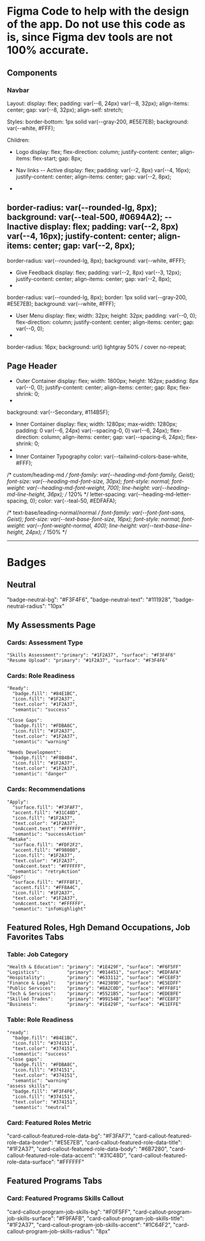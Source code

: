 # Figma Code to help with the design of the app. Do not use this code as is, since Figma dev tools are not 100% accurate.

## Components

### Navbar

Layout:
display: flex;
padding: var(--6, 24px) var(--8, 32px);
align-items: center;
gap: var(--8, 32px);
align-self: stretch;

Styles:
border-bottom: 1px solid var(--gray-200, #E5E7EB);
background: var(--white, #FFF);

Children:

- Logo
display: flex;
flex-direction: column;
justify-content: center;
align-items: flex-start;
gap: 8px;

- Nav links
-- Active
display: flex;
padding: var(--2, 8px) var(--4, 16px);
justify-content: center;
align-items: center;
gap: var(--2, 8px);
-
border-radius: var(--rounded-lg, 8px);
background: var(--teal-500, #0694A2);
-- Inactive
display: flex;
padding: var(--2, 8px) var(--4, 16px);
justify-content: center;
align-items: center;
gap: var(--2, 8px);
-
border-radius: var(--rounded-lg, 8px);
background: var(--white, #FFF);

- Give Feedback
display: flex;
padding: var(--2, 8px) var(--3, 12px);
justify-content: center;
align-items: center;
gap: var(--2, 8px);
-
border-radius: var(--rounded-lg, 8px);
border: 1px solid var(--gray-200, #E5E7EB);
background: var(--white, #FFF);

- User Menu
display: flex;
width: 32px;
height: 32px;
padding: var(--0, 0);
flex-direction: column;
justify-content: center;
align-items: center;
gap: var(--0, 0);
-
border-radius: 16px;
background: url(<path-to-image>) lightgray 50% / cover no-repeat;


## Page Header

- Outer Container
display: flex;
width: 1800px;
height: 162px;
padding: 8px var(--0, 0);
justify-content: center;
align-items: center;
gap: 8px;
flex-shrink: 0;
-
background: var(--Secondary, #114B5F);

- Inner Container
display: flex;
width: 1280px;
max-width: 1280px;
padding: 0 var(--6, 24px) var(--spacing-0, 0) var(--6, 24px);
flex-direction: column;
align-items: center;
gap: var(--spacing-6, 24px);
flex-shrink: 0;
-
- Inner Container Typography
color: var(--tailwind-colors-base-white, #FFF);

/* custom/heading-md */
font-family: var(--heading-md-font-family, Geist);
font-size: var(--heading-md-font-size, 30px);
font-style: normal;
font-weight: var(--heading-md-font-weight, 700);
line-height: var(--heading-md-line-height, 36px); /* 120% */
letter-spacing: var(--heading-md-letter-spacing, 0);
color: var(--teal-50, #EDFAFA);

/* text-base/leading-normal/normal */
font-family: var(--font-font-sans, Geist);
font-size: var(--text-base-font-size, 16px);
font-style: normal;
font-weight: var(--font-weight-normal, 400);
line-height: var(--text-base-line-height, 24px); /* 150% */

---

# Badges


## Neutral
  "badge-neutral-bg": "#F3F4F6",
  "badge-neutral-text": "#111928",
  "badge-neutral-radius": "10px"


## My Assessments Page

### Cards: Assessment Type
    "Skills Assessment":"primary": "#1F2A37", "surface": "#F3F4F6" 
    "Resume Upload": "primary": "#1F2A37", "surface": "#F3F4F6"

### Cards: Role Readiness
    "Ready":
      "badge.fill": "#84E1BC",
      "icon.fill": "#1F2A37",
      "text.color": "#1F2A37",
      "semantic": "success"

    "Close Gaps": 
      "badge.fill": "#FDBA8C",
      "icon.fill": "#1F2A37",
      "text.color": "#1F2A37",
      "semantic": "warning"

    "Needs Development": 
      "badge.fill": "#F8B4B4",
      "icon.fill": "#1F2A37",
      "text.color": "#1F2A37",
      "semantic": "danger"

### Cards: Recommendations
    "Apply": 
      "surface.fill": "#F3FAF7",
      "accent.fill": "#31C48D",
      "icon.fill": "#1F2A37",
      "text.color": "#1F2A37",
      "onAccent.text": "#FFFFFF",
      "semantic": "successAction"
    "Retake":
      "surface.fill": "#FDF2F2",
      "accent.fill": "#F98080",
      "icon.fill": "#1F2A37",
      "text.color": "#1F2A37",
      "onAccent.text": "#FFFFFF",
      "semantic": "retryAction"
    "Gaps":
      "surface.fill": "#FFF8F1",
      "accent.fill": "#FF8A4C",
      "icon.fill": "#1F2A37",
      "text.color": "#1F2A37",
      "onAccent.text": "#FFFFFF",
      "semantic": "infoHighlight"


## Featured Roles, Hgh Demand Occupations, Job Favorites Tabs

### Table: Job Category
    "Health & Education": "primary": "#1E429F", "surface": "#F6F5FF" 
    "Logistics":          "primary": "#014451", "surface": "#EDFAFA" 
    "Hospitality":        "primary": "#633112", "surface": "#FCE8F3" 
    "Finance & Legal":    "primary": "#42389D", "surface": "#E5EDFF" 
    "Public Services":    "primary": "#8A2C0D", "surface": "#FFF8F1" 
    "Tech & Services":    "primary": "#5521B5", "surface": "#EDEBFE" 
    "Skilled Trades":     "primary": "#99154B", "surface": "#FCE8F3" 
    "Business":           "primary": "#1E429F", "surface": "#E1EFFE" 

### Table: Role Readiness
    "ready":
      "badge.fill": "#84E1BC",
      "icon.fill": "#374151",
      "text.color": "#374151",
      "semantic": "success"
    "close gaps":
      "badge.fill": "#FDBA8C",
      "icon.fill": "#374151",
      "text.color": "#374151",
      "semantic": "warning"
    "assess skills":
      "badge.fill": "#F3F4F6",
      "icon.fill": "#374151",
      "text.color": "#374151",
      "semantic": "neutral"

### Card: Featured Roles Metric
  "card-callout-featured-role-data-bg": "#F3FAF7",
  "card-callout-featured-role-data-border": "#E5E7EB",
  "card-callout-featured-role-data-title": "#1F2A37",
  "card-callout-featured-role-data-body": "#6B7280",
  "card-callout-featured-role-data-accent": "#31C48D",
  "card-callout-featured-role-data-surface": "#FFFFFF"


## Featured Programs Tabs

### Card: Featured Programs Skills Callout
  "card-callout-program-job-skills-bg": "#F0F5FF",
  "card-callout-program-job-skills-surface": "#F9FAFB",
  "card-callout-program-job-skills-title": "#1F2A37",
  "card-callout-program-job-skills-accent": "#1C64F2",
  "card-callout-program-job-skills-radius": "8px"
